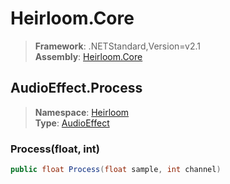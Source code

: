 # Heirloom.Core

> **Framework**: .NETStandard,Version=v2.1  
> **Assembly**: [Heirloom.Core][0]  

## AudioEffect.Process

> **Namespace**: [Heirloom][0]  
> **Type**: [AudioEffect][1]  

### Process(float, int)

```cs
public float Process(float sample, int channel)
```

[0]: ../../../Heirloom.Core.md
[1]: ../AudioEffect.md

